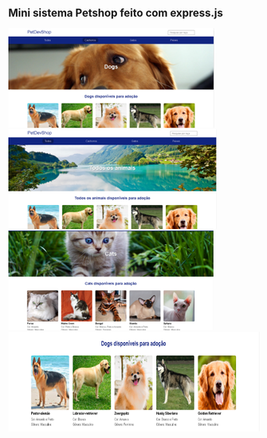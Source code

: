 <h2>Mini sistema Petshop feito com express.js</h2>
<img src="screenshots/Capturar.PNG" height="200" alt="Screenshot"/><br>
<img src="screenshots/Capturar3.PNG" height="200" alt="Screenshot"/><br>
<img src="screenshots/Capturar4.PNG" height="200" alt="Screenshot"/> <br>
<img src="screenshots/Capturar1.PNG" height="200" alt="Screenshot"/>
